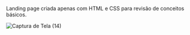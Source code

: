 Landing page criada apenas com HTML e CSS para revisão de conceitos básicos. 

![Captura de Tela (14)](https://github.com/elidagouv/landingpage/assets/101360381/6ff5e0b4-f140-4886-848f-07461a2a74c9)
